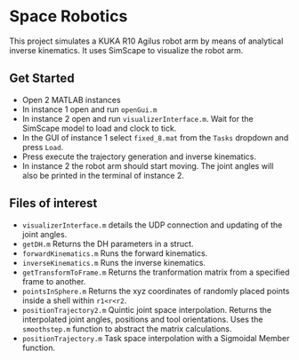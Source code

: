 # Space Robotics
This project simulates a KUKA R10 Agilus robot arm by means of analytical inverse kinematics. It uses SimScape to visualize the robot arm.

## Get Started

* Open 2 MATLAB instances
* In instance 1 open and run `openGui.m`
* In instance 2 open and run `visualizerInterface.m`. Wait for the SimScape model to load and clock to tick.
* In the GUI of instance 1 select `fixed_8.mat` from the `Tasks` dropdown and press `Load`.
* Press execute the trajectory generation and inverse kinematics.
* In instance 2 the robot arm should start moving. The joint angles will also be printed in the terminal of instance 2.

## Files of interest
* `visualizerInterface.m` details the UDP connection and updating of the joint angles.
* `getDH.m` Returns the DH parameters in a struct.
* `forwardKinematics.m` Runs the forward kinematics.
* `inverseKinematics.m` Runs the inverse kinematics. 
* `getTransformToFrame.m` Returns the tranformation matrix from a specified frame to another.
* `pointsInSphere.m` Returns the xyz coordinates of randomly placed points inside a shell within `r1<r<r2`.
* `positionTrajectory2.m` Quintic joint space interpolation. Returns the interpolated joint angles, positions and tool orientations. Uses the `smoothstep.m` function to abstract the matrix calculations.
* `positionTrajectory.m` Task space interpolation with a Sigmoidal Member function.
